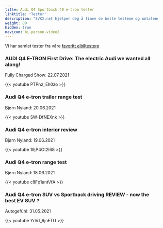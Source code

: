 ```yaml
---
title: Audi Q4 Sportback 40 e-tron tester
linktitle: "Tester"
description: "EVKX.net hjelper deg å finne de beste testene og omtalene av denne modellen. "
weight: 80
hidden: true
navicon: bi-person-video2
---
```

Vi har samlet tester fra våre [favoritt elbiltestere](../../../../../guides/evreviewers/)

<div class="container text-center shadow p-2 pe-4 mb-5 bg-body-tertiary rounded border">
<h3>AUDI Q4 E-TRON First Drive: The electric Audi we wanted all along!</h3>
<p>Fully Charged Show: 22.07.2021</p>

{{< youtube PTPnz_Eh0zo >}}

</div>
<div class="container text-center shadow p-2 pe-4 mb-5 bg-body-tertiary rounded border">
<h3>Audi Q4 e-tron trailer range test</h3>
<p>Bjørn Nyland: 20.06.2021</p>

{{< youtube SW-DfNEXnk >}}

</div>
<div class="container text-center shadow p-2 pe-4 mb-5 bg-body-tertiary rounded border">
<h3>Audi Q4 e-tron interior review</h3>
<p>Bjørn Nyland: 19.06.2021</p>

{{< youtube 19jP4Ot2I68 >}}

</div>
<div class="container text-center shadow p-2 pe-4 mb-5 bg-body-tertiary rounded border">
<h3>Audi Q4 e-tron range test</h3>
<p>Bjørn Nyland: 18.06.2021</p>

{{< youtube c8Fp1antVfA >}}

</div>
<div class="container text-center shadow p-2 pe-4 mb-5 bg-body-tertiary rounded border">
<h3>Audi Q4 e-tron SUV vs Sportback driving REVIEW - now the best EV SUV ?</h3>
<p>Autogefühl: 31.05.2021</p>

{{< youtube YrVd_9jnFTU >}}

</div>
